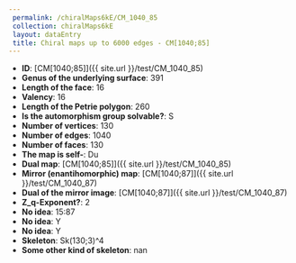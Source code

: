```yaml
--- 
 permalink: /chiralMaps6kE/CM_1040_85 
 collection: chiralMaps6kE
 layout: dataEntry
 title: Chiral maps up to 6000 edges - CM[1040;85]
---
```


- **ID**: [CM[1040;85]]({{ site.url }}/test/CM_1040_85)
- **Genus of the underlying surface**: 391
- **Length of the face**: 16
- **Valency**: 16
- **Length of the Petrie polygon**: 260
- **Is the automorphism group solvable?**: S
- **Number of vertices**: 130
- **Number of edges**: 1040
- **Number of faces**: 130
- **The map is self-**: Du
- **Dual map**: [CM[1040;85]]({{ site.url }}/test/CM_1040_85)
- **Mirror (enantihomorphic) map**: [CM[1040;87]]({{ site.url }}/test/CM_1040_87)
- **Dual of the mirror image**: [CM[1040;87]]({{ site.url }}/test/CM_1040_87)
- **Z_q-Exponent?**: 2
- **No idea**:  15:87
- **No idea**: Y
- **No idea**: Y
- **Skeleton**: Sk(130;3)^4
- **Some other kind of skeleton**: nan
